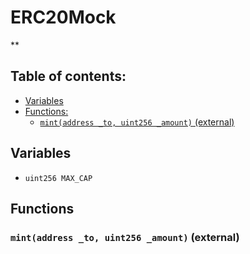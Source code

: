 # ERC20Mock
**


## Table of contents:
- [Variables](#variables)
- [Functions:](#functions)
  - [`mint(address _to, uint256 _amount)` (external) ](#erc20mock-mint-address-uint256-)

## Variables <a name="variables"></a>
- `uint256 MAX_CAP`

## Functions <a name="functions"></a>

### `mint(address _to, uint256 _amount)` (external) <a name="erc20mock-mint-address-uint256-"></a>

